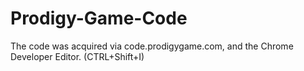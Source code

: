 # Prodigy-Game-Code
The code was acquired via code.prodigygame.com, and the Chrome Developer Editor. (CTRL+Shift+I)
